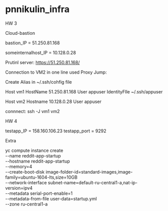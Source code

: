 # pnnikulin_infra
HW 3

Cloud-bastion

bastion_IP = 51.250.81.168

someinternalhost_IP = 10.128.0.28

Prutinl server: https://51.250.81.168/

Connection to VM2 in one line used Proxy Jump:

Create Alias in ~/.ssh/cohfig file

Host vm1
        HostName 51.250.81.168
        User appuser
        IdentityFIle ~/.ssh/appuser

Host vm2
        Hostname 10.128.0.28
        User appuser

connnect: ssh -J vm1 vm2


HW 4

testapp_IP = 158.160.106.23
testapp_port = 9292


Extra

yc compute instance create \
  --name reddit-app-startup \
  --hostname reddit-app-startup \
  --memory=4 \
  --create-boot-disk image-folder-id=standard-images,image-family=ubuntu-1604-lts,size=10GB \
  --network-interface subnet-name=default-ru-central1-a,nat-ip-version=ipv4 \
  --metadata serial-port-enable=1 \
  --metadata-from-file user-data=startup.yml \
  --zone ru-central1-a

